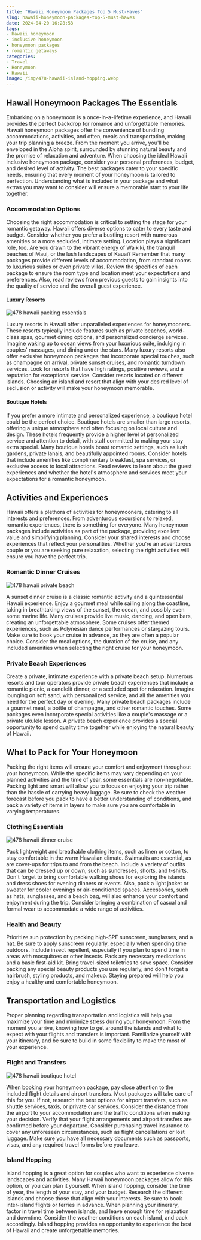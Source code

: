 ```yaml
---
title: "Hawaii Honeymoon Packages Top 5 Must-Haves"
slug: hawaii-honeymoon-packages-top-5-must-haves
date: 2024-04-20 16:28:53
tags:
- Hawaii honeymoon
- inclusive honeymoon
- honeymoon packages
- romantic getaways
categories:
- Travel
- Honeymoon
- Hawaii
image: /img/478-hawaii-island-hopping.webp 
---
```

## Hawaii Honeymoon Packages The Essentials

Embarking on a honeymoon is a once-in-a-lifetime experience, and Hawaii provides the perfect backdrop for romance and unforgettable memories. Hawaii honeymoon packages offer the convenience of bundling accommodations, activities, and often, meals and transportation, making your trip planning a breeze. From the moment you arrive, you'll be enveloped in the Aloha spirit, surrounded by stunning natural beauty and the promise of relaxation and adventure. When choosing the ideal Hawaii inclusive honeymoon package, consider your personal preferences, budget, and desired level of activity. The best packages cater to your specific needs, ensuring that every moment of your honeymoon is tailored to perfection. Understanding what is included in your package and what extras you may want to consider will ensure a memorable start to your life together.

### Accommodation Options

Choosing the right accommodation is critical to setting the stage for your romantic getaway. Hawaii offers diverse options to cater to every taste and budget. Consider whether you prefer a bustling resort with numerous amenities or a more secluded, intimate setting. Location plays a significant role, too. Are you drawn to the vibrant energy of Waikiki, the tranquil beaches of Maui, or the lush landscapes of Kauai? Remember that many packages provide different levels of accommodation, from standard rooms to luxurious suites or even private villas. Review the specifics of each package to ensure the room type and location meet your expectations and preferences. Also, read reviews from previous guests to gain insights into the quality of service and the overall guest experience.

#### Luxury Resorts

![478 hawaii packing essentials](/img/478-hawaii-packing-essentials.webp)

Luxury resorts in Hawaii offer unparalleled experiences for honeymooners. These resorts typically include features such as private beaches, world-class spas, gourmet dining options, and personalized concierge services. Imagine waking up to ocean views from your luxurious suite, indulging in couples' massages, and dining under the stars. Many luxury resorts also offer exclusive honeymoon packages that incorporate special touches, such as champagne on arrival, private sunset cruises, and romantic turndown services. Look for resorts that have high ratings, positive reviews, and a reputation for exceptional service. Consider resorts located on different islands. Choosing an island and resort that align with your desired level of seclusion or activity will make your honeymoon memorable.

#### Boutique Hotels

If you prefer a more intimate and personalized experience, a boutique hotel could be the perfect choice. Boutique hotels are smaller than large resorts, offering a unique atmosphere and often focusing on local culture and design. These hotels frequently provide a higher level of personalized service and attention to detail, with staff committed to making your stay extra special. Many boutique hotels boast romantic settings, such as lush gardens, private lanais, and beautifully appointed rooms. Consider hotels that include amenities like complimentary breakfast, spa services, or exclusive access to local attractions. Read reviews to learn about the guest experiences and whether the hotel's atmosphere and services meet your expectations for a romantic honeymoon.

## Activities and Experiences

Hawaii offers a plethora of activities for honeymooners, catering to all interests and preferences. From adventurous excursions to relaxed, romantic experiences, there is something for everyone. Many honeymoon packages include activities as part of the package, providing excellent value and simplifying planning. Consider your shared interests and choose experiences that reflect your personalities. Whether you're an adventurous couple or you are seeking pure relaxation, selecting the right activities will ensure you have the perfect trip.

### Romantic Dinner Cruises

![478 hawaii private beach](/img/478-hawaii-private-beach.webp)

A sunset dinner cruise is a classic romantic activity and a quintessential Hawaii experience. Enjoy a gourmet meal while sailing along the coastline, taking in breathtaking views of the sunset, the ocean, and possibly even some marine life. Many cruises provide live music, dancing, and open bars, creating an unforgettable atmosphere. Some cruises offer themed experiences, such as Polynesian dance performances or stargazing tours. Make sure to book your cruise in advance, as they are often a popular choice. Consider the meal options, the duration of the cruise, and any included amenities when selecting the right cruise for your honeymoon.

### Private Beach Experiences

Create a private, intimate experience with a private beach setup. Numerous resorts and tour operators provide private beach experiences that include a romantic picnic, a candlelit dinner, or a secluded spot for relaxation. Imagine lounging on soft sand, with personalized service, and all the amenities you need for the perfect day or evening. Many private beach packages include a gourmet meal, a bottle of champagne, and other romantic touches. Some packages even incorporate special activities like a couple's massage or a private ukulele lesson. A private beach experience provides a special opportunity to spend quality time together while enjoying the natural beauty of Hawaii.

## What to Pack for Your Honeymoon

Packing the right items will ensure your comfort and enjoyment throughout your honeymoon. While the specific items may vary depending on your planned activities and the time of year, some essentials are non-negotiable. Packing light and smart will allow you to focus on enjoying your trip rather than the hassle of carrying heavy luggage. Be sure to check the weather forecast before you pack to have a better understanding of conditions, and pack a variety of items in layers to make sure you are comfortable in varying temperatures.

### Clothing Essentials

![478 hawaii dinner cruise](/img/478-hawaii-dinner-cruise.webp)

Pack lightweight and breathable clothing items, such as linen or cotton, to stay comfortable in the warm Hawaiian climate. Swimsuits are essential, as are cover-ups for trips to and from the beach. Include a variety of outfits that can be dressed up or down, such as sundresses, shorts, and t-shirts. Don't forget to bring comfortable walking shoes for exploring the islands and dress shoes for evening dinners or events. Also, pack a light jacket or sweater for cooler evenings or air-conditioned spaces. Accessories, such as hats, sunglasses, and a beach bag, will also enhance your comfort and enjoyment during the trip. Consider bringing a combination of casual and formal wear to accommodate a wide range of activities.

### Health and Beauty

Prioritize sun protection by packing high-SPF sunscreen, sunglasses, and a hat. Be sure to apply sunscreen regularly, especially when spending time outdoors. Include insect repellent, especially if you plan to spend time in areas with mosquitoes or other insects. Pack any necessary medications and a basic first-aid kit. Bring travel-sized toiletries to save space. Consider packing any special beauty products you use regularly, and don't forget a hairbrush, styling products, and makeup. Staying prepared will help you enjoy a healthy and comfortable honeymoon.

## Transportation and Logistics

Proper planning regarding transportation and logistics will help you maximize your time and minimize stress during your honeymoon. From the moment you arrive, knowing how to get around the islands and what to expect with your flights and transfers is important. Familiarize yourself with your itinerary, and be sure to build in some flexibility to make the most of your experience.

### Flight and Transfers

![478 hawaii boutique hotel](/img/478-hawaii-boutique-hotel.webp)

When booking your honeymoon package, pay close attention to the included flight details and airport transfers. Most packages will take care of this for you. If not, research the best options for airport transfers, such as shuttle services, taxis, or private car services. Consider the distance from the airport to your accommodation and the traffic conditions when making your decision. Verify that your flight arrangements and airport transfers are confirmed before your departure. Consider purchasing travel insurance to cover any unforeseen circumstances, such as flight cancellations or lost luggage. Make sure you have all necessary documents such as passports, visas, and any required travel forms before you leave.

### Island Hopping

Island hopping is a great option for couples who want to experience diverse landscapes and activities. Many Hawaii honeymoon packages allow for this option, or you can plan it yourself. When island hopping, consider the time of year, the length of your stay, and your budget. Research the different islands and choose those that align with your interests. Be sure to book inter-island flights or ferries in advance. When planning your itinerary, factor in travel time between islands, and leave enough time for relaxation and downtime. Consider the weather conditions on each island, and pack accordingly. Island hopping provides an opportunity to experience the best of Hawaii and create unforgettable memories.

